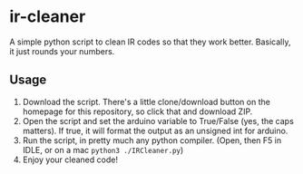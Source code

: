 # ir-cleaner
A simple python script to clean IR codes so that they work better. Basically, it just rounds your numbers.

## Usage
1. Download the script. There's a little clone/download button on the homepage for this repository, so click that and download ZIP.
2. Open the script and set the arduino variable to True/False (yes, the caps matters). If true, it will format the output as an unsigned int for arduino.
3. Run the script, in pretty much any python compiler. (Open, then F5 in IDLE, or on a mac `python3 ./IRCleaner.py`)
4. Enjoy your cleaned code!

